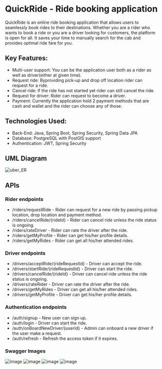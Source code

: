 # QuickRide - Ride booking application
QuickRide is an online ride booking application that allows users to seamlessly book rides to their destinations. Whether you are a rider who wants to book a ride or you are a driver 
looking for customers, the platform is open for all.
It saves your time to manually search for the cab and provides optimal ride fare for you.

## Key Features:
* Multi-user support: You can be the application user both as a rider as well as driver(either at given time).
* Request ride: Byproviding pick-up and drop off location rider can request for a ride.
* Cancel ride: If the ride has not started yet rider can still cancel the ride.
* Request for driver: Rider can request to become a driver.
* Payment: Currently the application hold 2 payment methods that are cash and wallet and the rider can choose any of those.

## Technologies Used:
* Back-End: Java, Spring Boot, Spring Security, Spring Data JPA
* Database: PostgreSQL with PostGIS support
* Authentication: JWT, Spring Security

## UML Diagram
![uber_ER](https://github.com/user-attachments/assets/60789dee-6c4c-4e0e-b96a-67c5e0823152)

## APIs

### Rider endpoints
* /riders/requestRide - Rider can request for a new ride by passing pickup location, drop location and payment method.
* /riders/cancelRide/{rideId} - Rider can cancel ride unless the ride status is ongoing.
* /riders/rateDriver - Rider can rate the driver after the ride.
* /riders/getMyProfile - Rider can get his/her profile details.
* /riders/getMyRides - Rider can get all his/her attended rides.

### Driver endpoints
* /drivers/acceptRide/{rideRequestId} - Driver can accept the ride.
* /drivers/startRide/{rideRequestId} - Driver can start the ride.
* /drivers/cancelRide/{rideId} - Driver can cancel ride unless the ride status is ongoing.
* /drivers/rateRider - Driver can rate the driver after the ride.
* /drivers/getMyRides - Driver can get all his/her attended rides.
* /drivers/getMyProfile - Driver can get his/her profile details.

### Authentication endpoints
* /auth/signup - New user can sign up.
* /auth/login - Driver can start the ride.
* /auth/onBoardNewDriver/{userId} - Admin can onboard a new driver if the user make a request.
* /auth/refresh - Refresh the access token if it expires.

### Swagger Images
![image](https://github.com/user-attachments/assets/90261331-4db3-4bbe-9076-db8a87914f57)
![image](https://github.com/user-attachments/assets/c68f5602-aec9-42aa-b2b9-975a2fdf9308)
![image](https://github.com/user-attachments/assets/da704d6b-169b-4d0e-87e7-f556d7a552b8)
![image](https://github.com/user-attachments/assets/4eb10266-7f4f-43ae-9cd8-fdad86733076)




